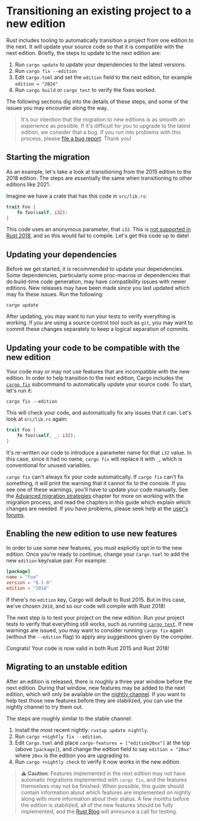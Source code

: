 # Transitioning an existing project to a new edition

Rust includes tooling to automatically transition a project from one edition to the next.
It will update your source code so that it is compatible with the next edition.
Briefly, the steps to update to the next edition are:

1. Run `cargo update` to update your dependencies to the latest versions.
2. Run `cargo fix --edition`
3. Edit `Cargo.toml` and set the `edition` field to the next edition, for example `edition = "2024"`
4. Run `cargo build` or `cargo test` to verify the fixes worked.

The following sections dig into the details of these steps, and some of the issues you may encounter along the way.

> It's our intention that the migration to new editions is as smooth an
> experience as possible. If it's difficult for you to upgrade to the latest edition,
> we consider that a bug. If you run into problems with this process, please
> [file a bug report](https://github.com/rust-lang/rust/issues/new/choose). Thank you!

## Starting the migration

As an example, let's take a look at transitioning from the 2015 edition to the 2018 edition.
The steps are essentially the same when transitioning to other editions like 2021.

Imagine we have a crate that has this code in `src/lib.rs`:

```rust
trait Foo {
    fn foo(&self, i32);
}
```

This code uses an anonymous parameter, that `i32`. This is [not
supported in Rust 2018](../rust-2018/trait-system/no-anon-params.md), and
so this would fail to compile. Let's get this code up to date!

## Updating your dependencies

Before we get started, it is recommended to update your dependencies. Some dependencies, particularly some proc-macros or dependencies that do build-time code generation, may have compatibility issues with newer editions. New releases may have been made since you last updated which may fix these issues. Run the following:

```console
cargo update
```

After updating, you may want to run your tests to verify everything is working. If you are using a source control tool such as `git`, you may want to commit these changes separately to keep a logical separation of commits.

## Updating your code to be compatible with the new edition

Your code may or may not use features that are incompatible with the new edition.
In order to help transition to the next edition, Cargo includes the [`cargo fix`] subcommand to automatically update your source code.
To start, let's run it:

```console
cargo fix --edition
```

This will check your code, and automatically fix any issues that it can.
Let's look at `src/lib.rs` again:

```rust
trait Foo {
    fn foo(&self, _: i32);
}
```

It's re-written our code to introduce a parameter name for that `i32` value.
In this case, since it had no name, `cargo fix` will replace it with `_`,
which is conventional for unused variables.

`cargo fix` can't always fix your code automatically.
If `cargo fix` can't fix something, it will print the warning that it cannot fix
to the console. If you see one of these warnings, you'll have to update your code manually.
See the [Advanced migration strategies] chapter for more on working with the migration process, and read the chapters in this guide which explain which changes are needed.
If you have problems, please seek help at the [user's forums](https://users.rust-lang.org/).

## Enabling the new edition to use new features

In order to use some new features, you must explicitly opt in to the new
edition. Once you're ready to continue, change your `Cargo.toml` to add the new
`edition` key/value pair. For example:

```toml
[package]
name = "foo"
version = "0.1.0"
edition = "2018"
```

If there's no `edition` key, Cargo will default to Rust 2015. But in this case,
we've chosen `2018`, and so our code will compile with Rust 2018!

The next step is to test your project on the new edition.
Run your project tests to verify that everything still works, such as running [`cargo test`].
If new warnings are issued, you may want to consider running `cargo fix` again (without the `--edition` flag) to apply any suggestions given by the compiler.

Congrats! Your code is now valid in both Rust 2015 and Rust 2018!

## Migrating to an unstable edition

After an edition is released, there is roughly a three year window before the next edition.
During that window, new features may be added to the next edition, which will only be available on the [nightly channel].
If you want to help test those new features before they are stabilized, you can use the nightly channel to try them out.

The steps are roughly similar to the stable channel:

1. Install the most recent nightly: `rustup update nightly`.
2. Run `cargo +nightly fix --edition`.
3. Edit `Cargo.toml` and place `cargo-features = ["edition20xx"]` at the top (above `[package]`), and change the edition field to say `edition = "20xx"` where `20xx` is the edition you are upgrading to.
4. Run `cargo +nightly check` to verify it now works in the new edition.

> **⚠ Caution**: Features implemented in the next edition may not have automatic migrations implemented with `cargo fix`, and the features themselves may not be finished.
> When possible, this guide should contain information about which features are implemented
> on nightly along with more information about their status.
> A few months before the edition is stabilized, all of the new features should be fully implemented, and the [Rust Blog] will announce a call for testing.

[`cargo fix`]: ../../cargo/commands/cargo-fix.html
[`cargo test`]: ../../cargo/commands/cargo-test.html
[Advanced migration strategies]: advanced-migrations.md
[nightly channel]: ../../book/appendix-07-nightly-rust.html
[Rust Blog]: https://blog.rust-lang.org/
